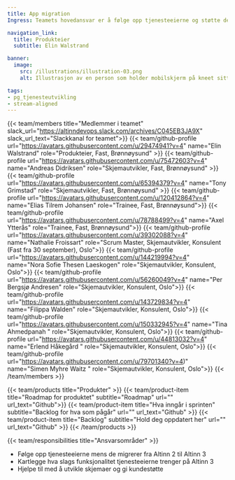```yaml
---
title: App migration
Ingress: Teamets hovedansvar er å følge opp tjenesteeierne og støtte dem under migreringen til Altinn 3. 

navigation_link:
  title: Produkteier
  subtitle: Elin Walstrand

banner:
  image:
    src: /illustrations/illustration-03.png
    alt: Illustrasjon av en person som holder mobilskjerm på kneet sitt

tags:
- pg_tjenesteutvikling
- stream-aligned
---
```


{{< team/members title="Medlemmer i teamet" slack_url="https://altinndevops.slack.com/archives/C045EB3JA9X" slack_url_text="Slackkanal for teamet">}}
{{< team/github-profile url="https://avatars.githubusercontent.com/u/29474941?v=4" name="Elin Walstrand" role="Produkteier, Fast, Brønnøysund" >}}
{{< team/github-profile url="https://avatars.githubusercontent.com/u/75472603?v=4" name="Andreas Didriksen" role="Skjemautvikler, Fast, Brønnøysund" >}}
{{< team/github-profile url="https://avatars.githubusercontent.com/u/65394379?v=4" name="Tony Grimstad" role="Skjemautvikler, Fast, Brønnøysund" >}}
{{< team/github-profile url="https://avatars.githubusercontent.com/u/120412864?v=4" name="Elias Tilrem Johansen" role="Trainee, Fast, Brønnøysund">}}
{{< team/github-profile url="https://avatars.githubusercontent.com/u/78788499?v=4" name="Axel Ytterås" role="Trainee, Fast, Brønnøysund">}}
{{< team/github-profile url="https://avatars.githubusercontent.com/u/39302088?v=4" name="Nathalie Froissart" role="Scrum Master, Skjemautvikler, Konsulent (Fast fra 30 september),  Oslo">}}
{{< team/github-profile url="https://avatars.githubusercontent.com/u/144219994?v=4" name="Nora Sofie Thesen Laeskogen" role="Skjemautvikler, Konsulent, Oslo">}}
{{< team/github-profile url="https://avatars.githubusercontent.com/u/56260049?v=4" name="Per Bergsjø Andresen" role="Skjemautvikler, Konsulent, Oslo">}}
{{< team/github-profile url="https://avatars.githubusercontent.com/u/143729834?v=4" name="Filippa Walden" role="Skjemautvikler, Konsulent, Oslo">}}
{{< team/github-profile url="https://avatars.githubusercontent.com/u/150332945?v=4" name="Tina Ahmedpanah " role="Skjemautvikler, Konsulent, Oslo">}}
{{< team/github-profile url="https://avatars.githubusercontent.com/u/44813032?v=4" name="Erlend Håkegård " role="Skjemautvikler, Konsulent, Oslo">}}
{{< team/github-profile url="https://avatars.githubusercontent.com/u/79701340?v=4)" name="Simen Myhre Waitz " role="Skjemautvikler, Konsulent, Oslo">}}
{{< /team/members >}}

{{< team/products title="Produkter" >}}
{{< team/product-item title="Roadmap for produktet" subtitle="Roadmap" url="" url_text="Github">}}
{{< team/product-item title="Hva inngår i sprinten" subtitle="Backlog for hva som pågår" url="" url_text="Github" >}}
{{< team/product-item title="Backlog" subtitle="Hold deg oppdatert her" url="" url_text="Github" >}}
{{< /team/products >}}

{{< team/responsibilities title="Ansvarsområder" >}}

- Følge opp tjenesteeierne mens de migrerer fra Altinn 2 til Altinn 3
- Kartlegge hva slags funksjonalitet tjenesteeierne trenger på Altinn 3
- Hjelpe til med å utvikle skjemaer og gi kundestøtte

